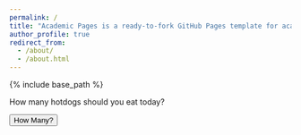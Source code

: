 ```yaml
---
permalink: /
title: "Academic Pages is a ready-to-fork GitHub Pages template for academic personal websites"
author_profile: true
redirect_from: 
  - /about/
  - /about.html
---
```


{% include base_path %}

<p id="output">How many hotdogs should you eat today?</p>

<script>
    function hotdogEstimator() {
        // Prevent the form from submitting and refreshing the page
        //event.preventDefault();

        // Generate a random number
        //var randomNumber = Math.floor(Math.random() * 10) + 1; // Random number between 1 and 10

        // Play audio
        //var audio = new Audio("{{ '/files/wiiSportsDiscChannel.mp3' | relative_url }}");
        //audio.play();

        // Display the output
        document.getElementById("output").innerHTML = "You must eat ";// + randomNumber + " hotdogs today!";
    }
</script>

<button onclick="hotdogEstimator()">How Many?</button>

<!-- Element to display the output 
<div id="output" style="margin-top: 20px; font-weight: bold;"></div>-->
